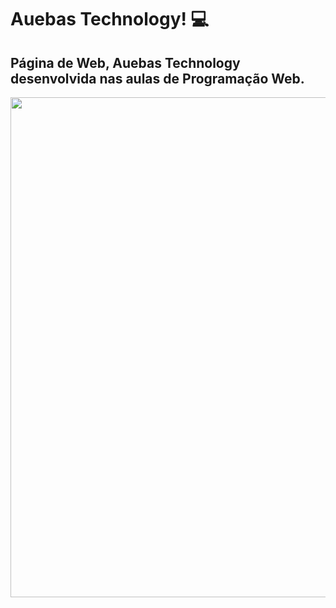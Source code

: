 # Auebas Technology! 💻

## Página de Web, Auebas Technology desenvolvida nas aulas de Programação Web.

<p align='center'>
<img src="https://user-images.githubusercontent.com/99850507/181411203-27315bea-a7bf-4e33-bb90-9f69f43dd5f8.png" width=800px>
</p>


